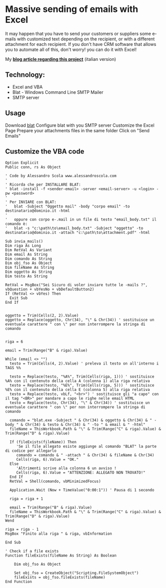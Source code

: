 # Massive sending of emails with Excel

It may happen that you have to send your customers or suppliers some e-mails with customized text depending on the recipient, or with a different attachment for each recipient. If you don't have CRM software that allows you to automate all of this, don't worry! you can do it with Excel!

My [**blog article regarding this project**](https://www.alessandroscola.com/excel/invio-massivo-di-email-con-excel.html) (italian version)

## Technology:
* Excel and VBA
* Blat - Windows Command Line SMTP Mailer
* SMTP server


## Usage
Download [blat](https://sourceforge.net/projects/blat/files/)
Configure blat with you SMTP server
Customize the Excel Page 
Prepare your attachments files in the same folder 
Click on "Send Emails"


## Customize the VBA code

```
Option Explicit
Public conn, rs As Object

' Code by Alessandro Scola www.alessandroscola.com
'
' Ricorda che per INSTALLARE BLAT:
' blat -install -f <sender-email> -server <email-server> -u <login> -pw <password>
'
' Per INVIARE con BLAT:
'   blat -Subject "Oggetto mail" -body "corpo email" -to destinatario@dominio.it -html
'
'   oppure con corpo e-.mail in un file di testo "email_body.txt" il comando è:
'   blat -s "c:\path\to\email_body.txt" -Subject "oggetto" -to destinatario@dominio.it -attach "c:\path\to\attachment.pdf" -html

Sub invia_mails()
Dim riga As Long
Dim RetVal As Variant
Dim email As String
Dim comando As String
Dim obj_fso As Object
Dim fileName As String
Dim oggetto As String
Dim testo As String

RetVal = MsgBox("Sei Sicuro di voler inviare tutte le -mails ?", vbQuestion + vbYesNo + vbDefaultButton2)
If (RetVal <> vbYes) Then
  Exit Sub
End If


oggetto = Trim(Cells(2, 2).Value)
oggetto = Replace(oggetto, Chr(34), "\" & Chr(34)) ' sostituisce un eventuale carattere " con \" per non interrompere la stringa di comando


riga = 6

email = Trim(Range("B" & riga).Value)

While (email <> "")
  testo = Trim(Cells(4, 2).Value) ' preleva il testo on all'interno i TAGS %%
  
  testo = Replace(testo, "%A%", Trim(Cells(riga, 1))) ' sostituisce %A% con il contenuto della cella A (colonna 1) alla riga relativa
  testo = Replace(testo, "%E%", Trim(Cells(riga, 5))) ' sostituisce %E% con il contenuto della cella E (colonna 5) alla riga relativa
  testo = Replace(testo, vbLf, "<br>") ' sostituisce gli "a capo" con il tag "<BR>" per mandare a capo le righe nelle email HTML
  testo = Replace(testo, Chr(34), "\" & Chr(34)) ' sostituisce un eventuale carattere " con \" per non interrompere la stringa di comando
  
  comando = "blat.exe -Subject " & Chr(34) & oggetto & Chr(34) & " -body " & Chr(34) & testo & Chr(34) & " -to " & email & " -html"
  fileName = ThisWorkbook.Path & "\" & Trim(Range("C" & riga).Value) & Trim(Range("D" & riga).Value)
  
  If (fileExists(fileName)) Then
     'Se il file allegato esiste aggiunge al comando "BLAT" la parte di codice per allegarlo
     comando = comando & " -attach " & Chr(34) & fileName & Chr(34)
     Cells(riga, 6).Value = "OK."
  Else
     'Altrimenti scrive alla colonna 6 un avviso !
     Cells(riga, 6).Value = "ATTENZIONE: ALLEGATO NON TROVATO!"
  End If
  RetVal = Shell(comando, vbMinimizedFocus)
  
  Application.Wait (Now + TimeValue("0:00:1")) ' Pausa di 1 secondo
  
  riga = riga + 1

  email = Trim(Range("B" & riga).Value)
  fileName = ThisWorkbook.Path & "\" & Trim(Range("C" & riga).Value) & Trim(Range("D" & riga).Value)
Wend

riga = riga - 1
MsgBox "Finito alla riga " & riga, vbInformation

End Sub

' Check if a file exists
Function fileExists(fileName As String) As Boolean

    Dim obj_fso As Object

    Set obj_fso = CreateObject("Scripting.FileSystemObject")
    fileExists = obj_fso.fileExists(fileName)
End Function

```


 
